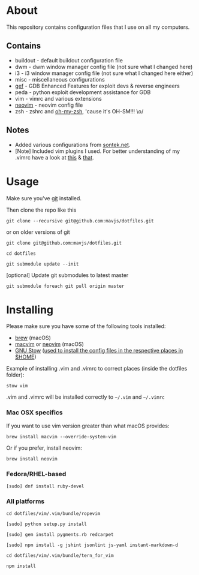 # About
This repository contains configuration files that I use on all my computers.

## Contains
* buildout - default buildout configuration file
* dwm - dwm window manager config file (not sure what I changed here)
* i3 - i3 window manager config file (not sure what I changed here either)
* misc - miscellaneous configurations
* [gef](https://github.com/hugsy/gef) - GDB Enhanced Features for exploit devs & reverse engineers
* peda - python exploit development assistance for GDB
* vim - vimrc and various extensions
* [neovim](https://neovim.io/) - neovim config file
* zsh - zshrc and [oh-my-zsh](https://github.com/robbyrussell/oh-my-zsh), 'cause it's OH-SM!!! \o/

## Notes
* Added various configurations from [sontek.net](http://sontek.net/turning-vim-into-a-modern-python-ide).
* [Note] Included vim plugins I used. For better understanding of my .vimrc have a look at [this](https://github.com/psquid/dotfiles) & [that](http://nvie.com/posts/how-i-boosted-my-vim/).

# Usage
Make sure you've [git](http://git-scm.com/) installed.

Then clone the repo like this

    git clone --recursive git@github.com:mavjs/dotfiles.git

or on older versions of git

    git clone git@github.com:mavjs/dotfiles.git

    cd dotfiles

    git submodule update --init

[optional] Update git submodules to latest master

    git submodule foreach git pull origin master

# Installing
Please make sure you have some of the following tools installed:
* [brew](http://brew.sh/) (macOS)
* [macvim](https://code.google.com/p/macvim/) or [neovim](https://neovim.io/) (macOS)
* [GNU Stow](https://www.gnu.org/software/stow/) ([used to install the config files in the respective places in $HOME](https://alexpearce.me/2016/02/managing-dotfiles-with-stow/))

Example of installing .vim and .vimrc to correct places (inside the dotfiles folder):

    stow vim

.vim and .vimrc will be installed correctly to ```~/.vim``` and ```~/.vimrc```

### Mac OSX specifics
If you want to use vim version greater than what macOS provides:

    brew install macvim --override-system-vim

Or if you prefer, install neovim:

    brew install neovim

### Fedora/RHEL-based

    [sudo] dnf install ruby-devel

### All platforms

    cd dotfiles/vim/.vim/bundle/ropevim

    [sudo] python setup.py install

    [sudo] gem install pygments.rb redcarpet

    [sudo] npm install -g jshint jsonlint js-yaml instant-markdown-d

    cd dotfiles/vim/.vim/bundle/tern_for_vim

    npm install

